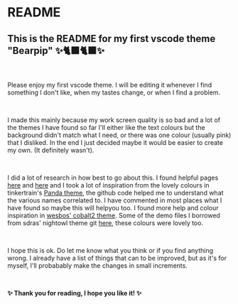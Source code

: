 # README
## This is the README for my first vscode theme "Bearpip" ✨🐈‍⬛🐈‍⬛✨

&nbsp;  

Please enjoy my first vscode theme. I will be editing it whenever I find something I don't like, when my tastes change, or when I find a problem.  

&nbsp;  

I made this mainly because my work screen quality is so bad and a lot of the themes I have found so far I'll either like the text colours but the background didn't match what I need, or there was one colour (usually pink) that I disliked. In the end I just decided maybe it would be easier to create my own. (It definitely wasn't).  

&nbsp;  

I did a lot of research in how best to go about this. I found helpful pages [here](https://css-tricks.com/creating-a-vs-code-theme/ "Creating a VS Code Theme") and [here](https://medium.com/wearelaika/vscode-create-your-own-custom-theme-extension-96c67bd753f6 "VSCode: Create your own custom theme extension") and I took a lot of inspiration from the lovely colours in tinkertrain's [Panda theme](https://github.com/tinkertrain/panda-syntax-vscode "Github link to Panda theme"), the github code helped me to understand what the various names correlated to. I have commented in most places what I have found so maybe this will helpyou too. I found more help and colour inspiration in [wesbos' cobalt2 theme](https://github.com/wesbos/cobalt2-vscode "Github link to cobalt2 theme"). Some of the demo files I borrowed from sdras' nightowl theme git [here](https://github.com/sdras/night-owl-vscode-theme "Github link to nightowl theme"), these colours were lovely too.  

&nbsp;  

I hope this is ok. Do let me know what you think or if you find anything wrong. I already have a list of things that can to be improved, but as it's for myself, I'll probabably make the changes in small increments.

&nbsp;  

**✨ Thank you for reading, I hope you like it! ✨**
 

